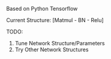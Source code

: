 Based on Python Tensorflow

Current Structure: [Matmul - BN - Relu]

TODO:
1. Tune Network Structure/Parameters
2. Try Other Network Structures
